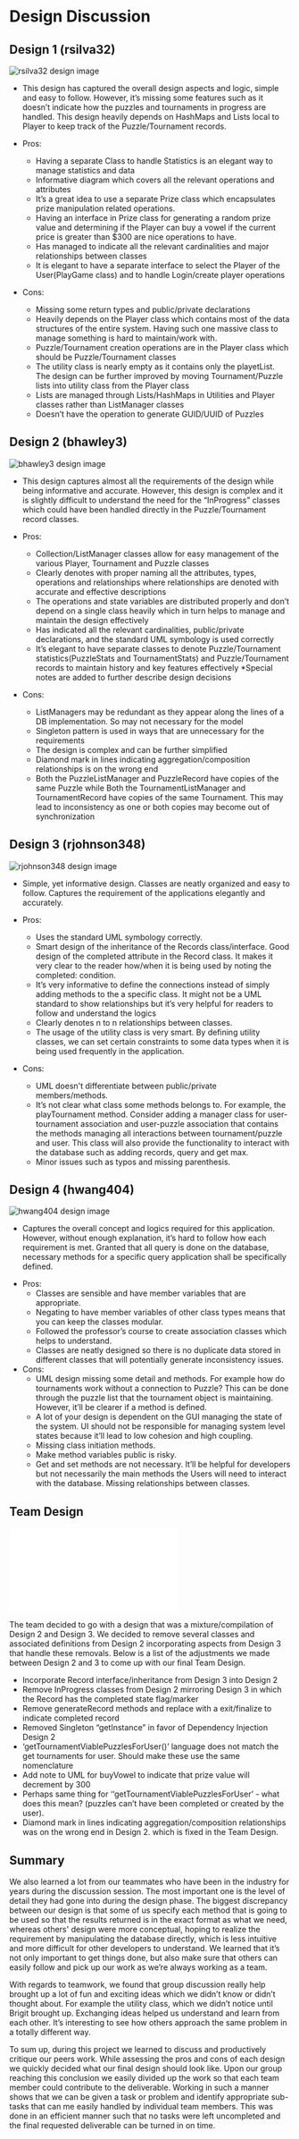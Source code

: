 # Design Discussion
## Design 1 (rsilva32)
![rsilva32 design image](../Design-Individual/rsilva32/design.png)
- This design has captured the overall design aspects and logic, simple and easy to follow. However, it’s missing some features such as it doesn’t indicate how the puzzles and tournaments in progress are handled. This design heavily depends on HashMaps and Lists local to Player to keep track of the Puzzle/Tournament records.

* Pros:
   * Having a separate Class to handle Statistics is an elegant way to manage statistics and data
   * Informative diagram  which covers all the relevant operations and attributes
   * It’s a great idea to use a separate Prize class which encapsulates prize manipulation related operations.
   * Having an interface in Prize class for generating a random prize value and determining if the Player can buy a vowel if the current price is greater than $300 are nice operations to have.
   * Has managed to indicate all the relevant cardinalities and major relationships between classes
   * It is elegant to have a separate interface to select the Player of the User(PlayGame class) and to handle Login/create player operations

* Cons:
   * Missing some return types and public/private declarations
   * Heavily depends on the Player class which contains most of the data structures of the entire system. Having such one massive class to manage something is hard to maintain/work with.
   * Puzzle/Tournament creation operations are in the Player class which should be Puzzle/Tournament classes
   * The utility class is nearly empty as it contains only the playetList<Player>. The design can be further improved by moving Tournament/Puzzle lists into utility class from the Player class
   * Lists are managed through Lists/HashMaps in Utilities and Player classes rather than ListManager classes
   * Doesn’t have the operation to generate GUID/UUID of Puzzles

## Design 2 (bhawley3)
![bhawley3 design image](../Design-Individual/bhawley3/design.png)
- This design captures almost all the requirements of the design while being informative and accurate. However, this design is complex and it is slightly difficult to understand the need for the “InProgress” classes which could have been handled directly in the Puzzle/Tournament record classes.

* Pros:
  * Collection/ListManager classes allow for easy management of the various Player, Tournament and Puzzle classes
  * Clearly denotes with proper naming all the attributes, types, operations and relationships where relationships are denoted with accurate and effective descriptions
  * The operations and state variables are distributed properly and don’t depend on a single class heavily which in turn helps to manage and maintain the design effectively
  * Has indicated all the relevant cardinalities, public/private declarations, and the standard UML symbology is used correctly
  * It’s elegant to have separate classes to denote Puzzle/Tournament statistics(PuzzleStats and TournamentStats) and Puzzle/Tournament records to maintain history and key features effectively
    *Special notes are added to further describe design decisions

* Cons:
   * ListManagers may be redundant as they appear along the lines of a DB implementation. So may not necessary for the model
   * Singleton pattern is used in ways that are unnecessary for the requirements
   * The design is complex and can be further simplified
   * Diamond mark in lines indicating aggregation/composition relationships is on the wrong end
   * Both the PuzzleListManager and PuzzleRecord have copies of the same Puzzle while Both the TournamentListManager and TournamentRecord have copies of the same Tournament. This may lead to inconsistency as one or both copies may become out of synchronization

## Design 3 (rjohnson348)
![rjohnson348 design image](../Design-Individual/rjohnson348/design.png)
- Simple, yet informative design. Classes are neatly organized and easy to follow. Captures the requirement of the applications elegantly and accurately.

* Pros:
  * Uses the standard UML symbology correctly.
  * Smart design of the inheritance of the Records class/interface. Good design of the completed attribute in the Record class. It makes it very clear to the reader how/when it is being used by noting the completed: condition.
  * It’s very informative to define the connections instead of simply adding methods to the a specific class. It might not be a UML standard to show relationships but it’s very helpful for readers to follow and understand the logics
  * Clearly denotes n to n relationships between classes.
  * The usage of the utility class is very smart. By defining utility classes, we can set certain constraints to some data types when it is being used frequently in the application.

* Cons:
  * UML doesn't differentiate between public/private members/methods.
  * It’s not clear what class some methods belongs to. For example, the playTournament method. Consider adding a manager class for user-tournament association and user-puzzle association that contains the methods managing all interactions between tournament/puzzle and user. This class will also provide the functionality to interact with the database such as adding records, query and get max.
  * Minor issues such as typos and missing parenthesis.

## Design 4 (hwang404)
![hwang404 design image](../Design-Individual/hwang404/design.png)
- Captures the overall concept and logics required for this application. However, without enough explanation, it’s hard to follow how each requirement is met. Granted that all query is done on the database, necessary methods for a specific query application shall be specifically defined.

* Pros:
  * Classes are sensible and have member variables that are appropriate.
  * Negating to have member variables of other class types means that you can keep the classes modular.
  * Followed the professor’s course to create association classes which helps to understand.
  * Classes are neatly designed so there is no duplicate data stored in different classes that will potentially generate inconsistency issues.
* Cons:
  * UML design missing some detail and methods. For example how do tournaments work without a connection to Puzzle? This can be done through the puzzle list that the tournament object is maintaining. However, it’ll be clearer if a method is defined.
  * A lot of your design is dependent on the GUI managing the state of the system. UI should not be responsible for managing system level states because it’ll lead to low cohesion and high coupling.
  * Missing class initiation methods.
  * Make method variables public is risky.
  * Get and set methods are not necessary. It’ll be helpful for developers but not necessarily the main methods the Users will need to interact with the database.
Missing relationships between classes.

## Team Design
![team11 design image](./design-team.pdf)

The team decided to go with a design that was a mixture/compilation of Design 2 and Design 3. We decided to remove several classes and associated definitions from Design 2 incorporating aspects from Design 3 that handle these removals. Below is a list of the adjustments we made between Design 2 and 3 to come up with our final Team Design.


* Incorporate Record interface/inheritance from Design 3 into Design 2
* Remove InProgress classes from Design 2 mirroring Design 3 in which the Record has the completed state flag/marker
* Remove generateRecord methods and replace with a exit/finalize to indicate completed record
* Removed Singleton “getInstance” in favor of Dependency Injection Design 2
* ‘getTournamentViablePuzzlesForUser()’ language does not match the get tournaments for user. Should make these use the same nomenclature
* Add note to UML for buyVowel to indicate that prize value will decrement by 300
* Perhaps same thing for ‘‘getTournamentViablePuzzlesForUser’ - what does this mean? (puzzles can’t have been completed or created by the user).
* Diamond mark in lines indicating aggregation/composition relationships was on the wrong end in Design 2. which is fixed in the Team Design.

## Summary

We also learned a lot from our teammates who have been in the industry for years during the discussion session. The most important one is the level of detail they had gone into during the design phase. The biggest discrepancy between our design is that some of us specify each method that is going to be used so that the results returned is in the exact format as what we need, whereas others' design were more conceptual, hoping to realize the requirement by manipulating the database directly, which is less intuitive and more difficult for other developers to understand. We learned that it’s not only important to get things done, but also make sure that others can easily follow and pick up our work as we’re always working as a team.

With regards to teamwork, we found that group discussion really help brought up a lot of fun and exciting ideas which we didn’t know or didn’t thought about. For example the utility class, which we didn’t notice until Brigit brought up. Exchanging ideas helped us understand and learn from each other. It’s interesting to see how others approach the same problem in a totally different way.

To sum up, during this project we learned to discuss and productively critique our peers work. While assessing the pros and cons of each design we quickly decided what our final design should look like. Upon our group reaching this conclusion we easily divided up the work so that each team member could contribute to the deliverable. Working in such a manner shows that we can be given a task or problem and identify appropriate sub-tasks that can me easily handled by individual team members. This was done in an efficient manner such that no tasks were left uncompleted and the final requested deliverable can be turned in on time. 
